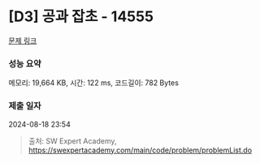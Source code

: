 # [D3] 공과 잡초 - 14555 

[문제 링크](https://swexpertacademy.com/main/code/problem/problemDetail.do?contestProbId=AYGtoa3qARcDFARC) 

### 성능 요약

메모리: 19,664 KB, 시간: 122 ms, 코드길이: 782 Bytes

### 제출 일자

2024-08-18 23:54



> 출처: SW Expert Academy, https://swexpertacademy.com/main/code/problem/problemList.do